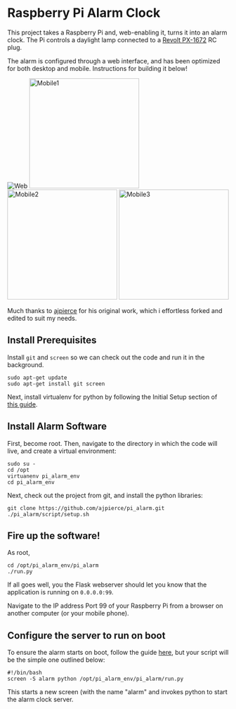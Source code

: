 # Raspberry Pi Alarm Clock
This project takes a Raspberry Pi and, web-enabling it, turns it into an alarm
clock. The Pi controls a daylight lamp connected to a [Revolt PX-1672](http://www.revolt-power.de/USB-Dongle-PX-1674-919.shtml) RC plug.

The alarm is configured through a web interface, and has been optimized for
both desktop and mobile. Instructions for building it below!

![Web](https://i.imgur.com/l2SCImB.jpg)
<img alt="Mobile1" src="https://i.imgur.com/55pL5aV.png" width=250 />
<img alt="Mobile2" src="https://i.imgur.com/PpwkZcm.png" width=250 />
<img alt="Mobile3" src="https://i.imgur.com/yriXSCj.png" width=250 />

Much thanks to [ajpierce](https://github.com/ajpierce/) for his original work, which i effortless forked and edited to suit my needs. 

## Install Prerequisites
Install `git` and `screen` so we can check out the code and run it in the
background.
```
sudo apt-get update
sudo apt-get install git screen
```

Next, install virtualenv for python by following the Initial Setup section of
[this guide](http://raspberry.io/wiki/how-to-get-python-on-your-raspberrypi/).

## Install Alarm Software
First, become root. Then, navigate to the directory in which the code will
live, and create a virtual environment:
```
sudo su -
cd /opt
virtuanenv pi_alarm_env
cd pi_alarm_env
```
Next, check out the project from git, and install the python libraries:
```
git clone https://github.com/ajpierce/pi_alarm.git
./pi_alarm/script/setup.sh
```

## Fire up the software!
As root,
```
cd /opt/pi_alarm_env/pi_alarm
./run.py
```

If all goes well, you the Flask webserver should let you know that the
application is running on `0.0.0.0:99`.

Navigate to the IP address Port 99 of your Raspberry Pi from a browser on another
computer (or your mobile phone). 


## Configure the server to run on boot
To ensure the alarm starts on boot, follow the guide [here](http://www.stuffaboutcode.com/2012/06/raspberry-pi-run-program-at-start-up.html),
but your script will be the simple one outlined below:

```
#!/bin/bash
screen -S alarm python /opt/pi_alarm_env/pi_alarm/run.py
```

This starts a new screen (with the name "alarm" and invokes python to start
the alarm clock server.
